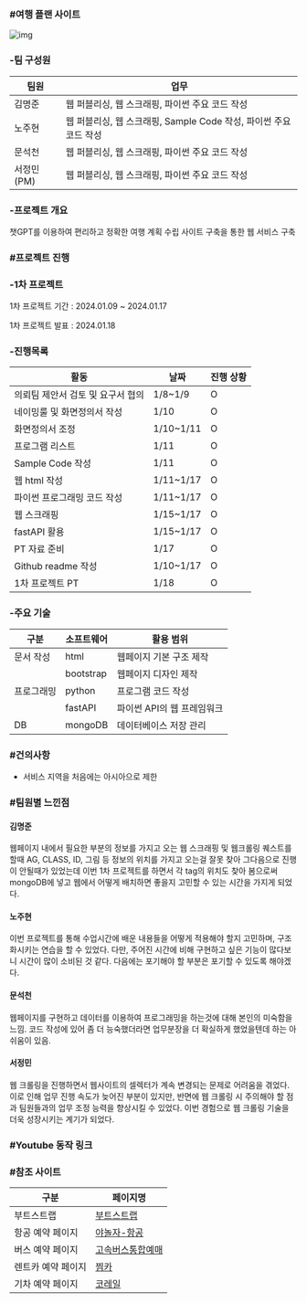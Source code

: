 ### #여행 플랜 사이트

![img](https://github.com/nohjuhyeon/AI_L.K.J/assets/151099231/be4e13da-8bc0-4ce7-a11b-dc324bb60089)

### -팀 구성원 

|팀원|업무|
|--|--|
|김명준|웹 퍼블리싱, 웹 스크래핑, 파이썬 주요 코드 작성|
|노주현|웹 퍼블리싱, 웹 스크래핑, Sample Code 작성, 파이썬 주요 코드 작성|
|문석천|웹 퍼블리싱, 웹 스크래핑, 파이썬 주요 코드 작성|
|서정민(PM)|웹 퍼블리싱, 웹 스크래핑, 파이썬 주요 코드 작성|

### -프로젝트 개요
<p> 챗GPT를 이용하여 편리하고 정확한 여행 계획 수립 사이트 구축을 통한 웹 서비스 구축 </p>

### #프로젝트 진행

### -1차 프로젝트 

<p> 1차 프로젝트 기간 : 2024.01.09 ~ 2024.01.17 </p>
<p> 1차 프로젝트 발표 : 2024.01.18 </p>

### -진행목록

|활동|날짜|진행 상황|
|--|--|--|
|의뢰팀 제안서 검토 및 요구서 협의|1/8~1/9|O|
|네이밍룰 및 화면정의서 작성|1/10|O|
|화면정의서 조정|1/10~1/11|O|
|프로그램 리스트|1/11|O|
|Sample Code 작성|1/11|O|
|웹 html 작성|1/11~1/17|O|
|파이썬 프로그래밍 코드 작성|1/11~1/17|O|
|웹 스크래핑|1/15~1/17|O|
|fastAPI 활용|1/15~1/17|O|
|PT 자료 준비|1/17|O|
|Github readme 작성|1/10~1/17|O|
|1차 프로젝트 PT|1/18|O|

### -주요 기술

|구분|소프트웨어|활용 범위|
|--|--|--|
|문서 작성|html|웹페이지 기본 구조 제작|
||bootstrap|웹페이지 디자인 제작|
|프로그래밍|python|프로그램 코드 작성|
||fastAPI|파이썬 API의 웹 프레임워크|
|DB|mongoDB|데이터베이스 저장 관리|

### #건의사항
- 서비스 지역을 처음에는 아시아으로 제한

### #팀원별 느낀점

<p><h4>김명준</h4></p>
<p>웹페이지 내에서 필요한 부분의 정보를 가지고 오는 웹 스크래핑 및 웹크롤링 퀘스트를 할때 AG, CLASS, ID, 그림 등 정보의 위치를 가지고 오는걸 잘못 찾아 그다음으로 진행이 안될때가 있었는데 이번 1차 프로젝트를 하면서 각 tag의 위치도 찾아 봄으로써 mongoDB에 넣고 웹에서 어떻게 배치하면 좋을지 고민할 수 있는 시간을 가지게 되었다.</p>
<p><h4>노주현</h4></p>
<p>이번 프로젝트를 통해 수업시간에 배운 내용들을 어떻게 적용해야 할지 고민하며, 구조화시키는 연습을 할 수 있었다. 다만, 주어진 시간에 비해 구현하고 싶은 기능이 많다보니 시간이 많이 소비된 것 같다. 다음에는 포기해야 할 부분은 포기할 수 있도록 해야겠다. 
</p>
<p><h4>문석천</h4></p>
<p>웹페이지를 구현하고 데이터를 이용하여 프로그래밍을 하는것에 대해 본인의 미숙함을 느낌. 코드 작성에 있어 좀 더 능숙했더라면 업무분장을 더 확실하게 했었을텐데 하는 아쉬움이 있음.</p>
<p><h4>서정민</h4></p>
<p>웹 크롤링을 진행하면서 웹사이트의 셀렉터가 계속 변경되는 문제로 어려움을 겪었다. 이로 인해 업무 진행 속도가 늦어진 부분이 있지만, 반면에 웹 크롤링 시 주의해야 할 점과 팀원들과의 업무 조정 능력을 향상시킬 수 있었다. 이번 경험으로 웹 크롤링 기술을 더욱 성장시키는 계기가 되었다.</p>

### #Youtube 동작 링크


### #참조 사이트

|구분|페이지명|
|--|--|
|부트스트랩|[부트스트랩](https://getbootstrap.kr/docs/5.3/examples/)|
|항공 예약 페이지|[야놀자-항공](https://flight-web.yanolja.com/flights/list?departurePlaceTypeCode=CITY&departurePlaceCode=SEL&arrivalPlaceTypeCode=CITY&arrivalPlaceCode=PUS&cabinClasses=ECONOMY,BUSINESS&adultsCount=4&outboundDepartureDate=2024-01-20)|
|버스 예약 페이지|[고속버스통합예매](https://www.kobus.co.kr/oprninf/alcninqr/oprnAlcnPage.do)|
|렌트카 예약 페이지|[찜카](https://rent-car.zzimcar.com/home)|
|기차 예약 페이지|[코레일](https://www.letskorail.com/ebizprd/EbizPrdTicketpr21100W_pr21112.do)|
